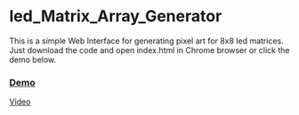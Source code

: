 # led_Matrix_Array_Generator  
This is a simple Web Interface for generating pixel art for 8x8 led matrices.  
Just download the code and open index.html in Chrome browser or click the demo below.  
  
  
### [Demo](https://ledmatrixgenerator.netlify.app)
  
  
[Video](https://www.instagram.com/p/CR8wWoLF4LT/)
